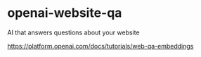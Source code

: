 # openai-website-qa

AI that answers questions about your website

https://platform.openai.com/docs/tutorials/web-qa-embeddings
